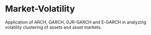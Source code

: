 # Market-Volatility
Application of ARCH, GARCH, GJR-GARCH and E-GARCH in analyzing volatility clustering of assets and asset markets.
